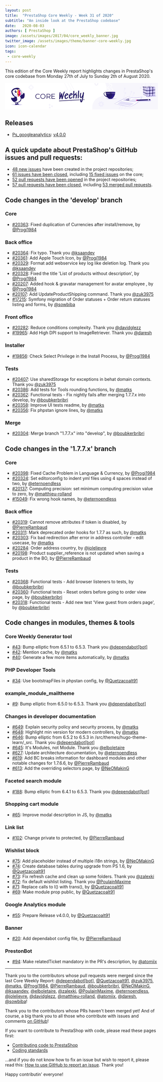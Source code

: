 ```yaml
---
layout: post
title:  "PrestaShop Core Weekly - Week 31 of 2020"
subtitle: "An inside look at the PrestaShop codebase"
date:   2020-08-03
authors: [ PrestaShop ]
image: /assets/images/2017/04/core_weekly_banner.jpg
twitter_image: /assets/images/theme/banner-core-weekly.jpg
icon: icon-calendar
tags:
 - core-weekly
---
```


This edition of the Core Weekly report highlights changes in PrestaShop's core codebase from Monday 27th of July to Sunday 2th of August 2020.

![Core Weekly banner](/assets/images/2018/12/banner-core-weekly.jpg)

## Releases

* [Ps_googleanalytics](https://github.com/PrestaShop/ps_googleanalytics): [v4.0.0](https://github.com/PrestaShop/ps_googleanalytics/releases/tag/v4.0.0)


## A quick update about PrestaShop's GitHub issues and pull requests:

- [48 new issues](https://github.com/search?q=org%3APrestaShop+is%3Apublic++-repo%3Aprestashop%2Fprestashop.github.io++is%3Aissue+created%3A2020-07-27..2020-08-02) have been created in the project repositories;
- [61 issues have been closed](https://github.com/search?q=org%3APrestaShop+is%3Apublic++-repo%3Aprestashop%2Fprestashop.github.io++is%3Aissue+closed%3A2020-07-27..2020-08-02), including [15 fixed issues](https://github.com/search?q=org%3APrestaShop+is%3Apublic++-repo%3Aprestashop%2Fprestashop.github.io++is%3Aissue+label%3Afixed+closed%3A2020-07-27..2020-08-02) on the core;
- [52 pull requests have been opened](https://github.com/search?q=org%3APrestaShop+is%3Apublic++-repo%3Aprestashop%2Fprestashop.github.io++is%3Apr+created%3A2020-07-27..2020-08-02) in the project repositories;
- [57 pull requests have been closed](https://github.com/search?q=org%3APrestaShop+is%3Apublic++-repo%3Aprestashop%2Fprestashop.github.io++is%3Apr+closed%3A2020-07-27..2020-08-02), including [53 merged pull requests](https://github.com/search?q=org%3APrestaShop+is%3Apublic++-repo%3Aprestashop%2Fprestashop.github.io++is%3Apr+merged%3A2020-07-27..2020-08-02).



## Code changes in the 'develop' branch


### Core
* [#20363](https://github.com/PrestaShop/PrestaShop/pull/20363): Fixed duplication of Currencies after install/remove, by [@Progi1984](https://github.com/Progi1984)


### Back office
* [#20364](https://github.com/PrestaShop/PrestaShop/pull/20364): Fix typo. Thank you [@ksaandev](https://github.com/ksaandev)
* [#20361](https://github.com/PrestaShop/PrestaShop/pull/20361): Add Apple Touch Icon, by [@Progi1984](https://github.com/Progi1984)
* [#20329](https://github.com/PrestaShop/PrestaShop/pull/20329): Format add webservice key log like deletion log. Thank you [@ksaandev](https://github.com/ksaandev)
* [#20328](https://github.com/PrestaShop/PrestaShop/pull/20328): Fixed the title 'List of products without description', by [@Progi1984](https://github.com/Progi1984)
* [#20207](https://github.com/PrestaShop/PrestaShop/pull/20207):  Added hook & gravatar management for avatar employee , by [@Progi1984](https://github.com/Progi1984)
* [#20107](https://github.com/PrestaShop/PrestaShop/pull/20107): Add UpdateProductShipping command. Thank you [@zuk3975](https://github.com/zuk3975)
* [#17215](https://github.com/PrestaShop/PrestaShop/pull/17215): Symfony migration of Order statuses + Order return statuses listing and forms, by [@sowbiba](https://github.com/sowbiba)


### Front office
* [#20282](https://github.com/PrestaShop/PrestaShop/pull/20282): Reduce conditions complexity. Thank you [@davidglezz](https://github.com/davidglezz)
* [#19965](https://github.com/PrestaShop/PrestaShop/pull/19965): Add High DPI support to ImageRetriever. Thank you [@daresh](https://github.com/daresh)


### Installer
* [#19856](https://github.com/PrestaShop/PrestaShop/pull/19856): Check Select Privilege in the Install Process, by [@Progi1984](https://github.com/Progi1984)


### Tests
* [#20407](https://github.com/PrestaShop/PrestaShop/pull/20407): Use sharedStorage for exceptions in behat domain contexts. Thank you [@zuk3975](https://github.com/zuk3975)
* [#20386](https://github.com/PrestaShop/PrestaShop/pull/20386): Add tests for Tools rounding functions, by [@matks](https://github.com/matks)
* [#20362](https://github.com/PrestaShop/PrestaShop/pull/20362): Functional tests -  Fix nightly fails after merging 1.7.7.x into develop, by [@boubkerbribri](https://github.com/boubkerbribri)
* [#20358](https://github.com/PrestaShop/PrestaShop/pull/20358): Improve UI tests readme, by [@matks](https://github.com/matks)
* [#20356](https://github.com/PrestaShop/PrestaShop/pull/20356): Fix phpstan ignore lines, by [@matks](https://github.com/matks)


### Merge
* [#20304](https://github.com/PrestaShop/PrestaShop/pull/20304): Merge branch "1.7.7.x" into "develop", by [@boubkerbribri](https://github.com/boubkerbribri)


## Code changes in the '1.7.7.x' branch


### Core
* [#20398](https://github.com/PrestaShop/PrestaShop/pull/20398): Fixed Cache Problem in Language & Currency, by [@Progi1984](https://github.com/Progi1984)
* [#20324](https://github.com/PrestaShop/PrestaShop/pull/20324): Set editorconfig to indent yml files using 4 spaces instead of two, by [@eternoendless](https://github.com/eternoendless)
* [#20137](https://github.com/PrestaShop/PrestaShop/pull/20137): Computing precision: set minimum computing precision value to zero, by [@matthieu-rolland](https://github.com/matthieu-rolland)
* [#15049](https://github.com/PrestaShop/PrestaShop/pull/15049): Fix wrong hook names, by [@eternoendless](https://github.com/eternoendless)


### Back office
* [#20319](https://github.com/PrestaShop/PrestaShop/pull/20319): Cannot remove attributes if token is disabled, by [@PierreRambaud](https://github.com/PierreRambaud)
* [#20311](https://github.com/PrestaShop/PrestaShop/pull/20311): Mark deprecated order hooks for 1.7.7 as such, by [@matks](https://github.com/matks)
* [#20303](https://github.com/PrestaShop/PrestaShop/pull/20303): Fix bad redirection after error in address controller - edit usecase, by [@matks](https://github.com/matks)
* [#20284](https://github.com/PrestaShop/PrestaShop/pull/20284): Order address country, by [@jolelievre](https://github.com/jolelievre)
* [#20198](https://github.com/PrestaShop/PrestaShop/pull/20198): Product supplier_reference is not updated when saving a product in the BO, by [@PierreRambaud](https://github.com/PierreRambaud)


### Tests
* [#20368](https://github.com/PrestaShop/PrestaShop/pull/20368): Functional tests - Add browser listeners to tests, by [@boubkerbribri](https://github.com/boubkerbribri)
* [#20360](https://github.com/PrestaShop/PrestaShop/pull/20360): Functional tests - Reset orders before going to order view page, by [@boubkerbribri](https://github.com/boubkerbribri)
* [#20318](https://github.com/PrestaShop/PrestaShop/pull/20318): Functional tests - Add new test 'View guest from orders page', by [@boubkerbribri](https://github.com/boubkerbribri)


## Code changes in modules, themes & tools


### Core Weekly Generator tool
* [#43](https://github.com/PrestaShop/core-weekly-generator/pull/43): Bump elliptic from 6.5.1 to 6.5.3. Thank you [@dependabot[bot]](https://github.com/apps/dependabot)
* [#42](https://github.com/PrestaShop/core-weekly-generator/pull/42): Mention cache, by [@matks](https://github.com/matks)
* [#40](https://github.com/PrestaShop/core-weekly-generator/pull/40): Generate a few more items automatically, by [@matks](https://github.com/matks)


### PHP Developer Tools
* [#34](https://github.com/PrestaShop/php-dev-tools/pull/34): Use bootstrapFiles in phpstan config, by [@Quetzacoalt91](https://github.com/Quetzacoalt91)


### example_module_mailtheme
* [#9](https://github.com/PrestaShop/example_module_mailtheme/pull/9): Bump elliptic from 6.5.0 to 6.5.3. Thank you [@dependabot[bot]](https://github.com/apps/dependabot)


### Changes in developer documentation
* [#649](https://github.com/PrestaShop/docs/pull/649): Explain security policy and security process, by [@matks](https://github.com/matks)
* [#648](https://github.com/PrestaShop/docs/pull/648): Highlight min version for modern controllers, by [@matks](https://github.com/matks)
* [#646](https://github.com/PrestaShop/docs/pull/646): Bump elliptic from 6.5.2 to 6.5.3 in /src/themes/hugo-theme-learn/_src. Thank you [@dependabot[bot]](https://github.com/apps/dependabot)
* [#645](https://github.com/PrestaShop/docs/pull/645): It's Modules, not Module. Thank you [@elboletaire](https://github.com/elboletaire)
* [#627](https://github.com/PrestaShop/docs/pull/627): Update architecture documentation, by [@eternoendless](https://github.com/eternoendless)
* [#619](https://github.com/PrestaShop/docs/pull/619): Add BC breaks information for dashboard modules and other notable changes for 1.7.6.6, by [@PierreRambaud](https://github.com/PierreRambaud)
* [#613](https://github.com/PrestaShop/docs/pull/613): Add the overriding selectors page, by [@NeOMakinG](https://github.com/NeOMakinG)


### Faceted search module
* [#188](https://github.com/PrestaShop/ps_facetedsearch/pull/188): Bump elliptic from 6.4.1 to 6.5.3. Thank you [@dependabot[bot]](https://github.com/apps/dependabot)


### Shopping cart module
* [#65](https://github.com/PrestaShop/ps_shoppingcart/pull/65): Improve modal description in JS, by [@matks](https://github.com/matks)


### Link list
* [#102](https://github.com/PrestaShop/ps_linklist/pull/102): Change private to protected, by [@PierreRambaud](https://github.com/PierreRambaud)


### Wishlist block
* [#75](https://github.com/PrestaShop/blockwishlist/pull/75): Add placeholder instead of multiple i18n strings, by [@NeOMakinG](https://github.com/NeOMakinG)
* [#74](https://github.com/PrestaShop/blockwishlist/pull/74): Create database tables during upgrade from PS 1.6, by [@Quetzacoalt91](https://github.com/Quetzacoalt91)
* [#73](https://github.com/PrestaShop/blockwishlist/pull/73): Fix refresh cache and clean up some folders. Thank you [@zalexki](https://github.com/zalexki)
* [#72](https://github.com/PrestaShop/blockwishlist/pull/72): fix default wishlist listing. Thank you [@PoulainMaxime](https://github.com/PoulainMaxime)
* [#71](https://github.com/PrestaShop/blockwishlist/pull/71): Replace calls to l() with trans(), by [@Quetzacoalt91](https://github.com/Quetzacoalt91)
* [#69](https://github.com/PrestaShop/blockwishlist/pull/69): Make module prop public, by [@Quetzacoalt91](https://github.com/Quetzacoalt91)


### Google Analytics module
* [#55](https://github.com/PrestaShop/ps_googleanalytics/pull/55): Prepare Release v4.0.0, by [@Quetzacoalt91](https://github.com/Quetzacoalt91)


### Banner
* [#20](https://github.com/PrestaShop/ps_banner/pull/20): Add dependabot config file, by [@PierreRambaud](https://github.com/PierreRambaud)


### PrestonBot
* [#94](https://github.com/PrestaShop/prestonbot/pull/94): Make relatedTicket mandatory in the PR's description, by [@atomiix](https://github.com/atomiix)


<hr />

Thank you to the contributors whose pull requests were merged since the last Core Weekly Report: [@dependabot[bot]](https://github.com/apps/dependabot), [@Quetzacoalt91](https://github.com/Quetzacoalt91), [@zuk3975](https://github.com/zuk3975), [@matks](https://github.com/matks), [@Progi1984](https://github.com/Progi1984), [@PierreRambaud](https://github.com/PierreRambaud), [@boubkerbribri](https://github.com/boubkerbribri), [@NeOMakinG](https://github.com/NeOMakinG), [@ksaandev](https://github.com/ksaandev), [@elboletaire](https://github.com/elboletaire), [@zalexki](https://github.com/zalexki), [@PoulainMaxime](https://github.com/PoulainMaxime), [@eternoendless](https://github.com/eternoendless), [@jolelievre](https://github.com/jolelievre), [@davidglezz](https://github.com/davidglezz), [@matthieu-rolland](https://github.com/matthieu-rolland), [@atomiix](https://github.com/atomiix), [@daresh](https://github.com/daresh), [@sowbiba](https://github.com/sowbiba)!

Thank you to the contributors whose PRs haven't been merged yet! And of course, a big thank you to all those who contribute with issues and comments [on GitHub](https://github.com/PrestaShop/PrestaShop)!

If you want to contribute to PrestaShop with code, please read these pages first:

 * [Contributing code to PrestaShop](https://devdocs.prestashop.com/1.7/contribute/contribution-guidelines/)
 * [Coding standards](https://devdocs.prestashop.com/1.7/development/coding-standards/)

...and if you do not know how to fix an issue but wish to report it, please read this: [How to use GitHub to report an issue](https://devdocs.prestashop.com/1.7/contribute/contribute-reporting-issues/). Thank you!

Happy contributin' everyone!

